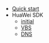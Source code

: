 - [Quick start](quickstart.md)
- HuaWei SDK
  - [initial](huawei-sdk.md)
  - [VBS](vbs-sdk.md)
  - [DNS](dns-sdk.md)
